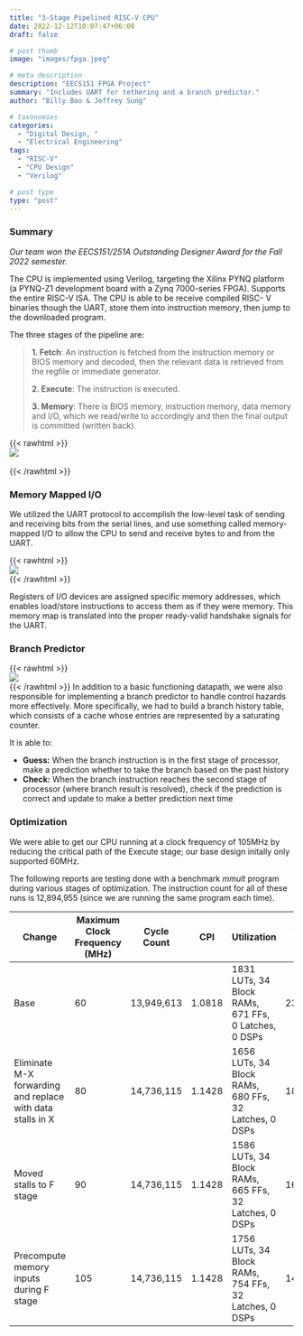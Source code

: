 ```yaml
---
title: "3-Stage Pipelined RISC-V CPU"
date: 2022-12-12T10:07:47+06:00
draft: false

# post thumb
image: "images/fpga.jpeg"

# meta description
description: "EECS151 FPGA Project"
summary: "Includes UART for tethering and a branch predictor."
author: "Billy Bao & Jeffrey Sung"

# taxonomies
categories: 
  - "Digital Design, "
  - "Electrical Engineering"
tags:
  - "RISC-V"
  - "CPU Design"
  - "Verilog"

# post type
type: "post"
---
```


### Summary
*Our team won the EECS151/251A Outstanding Designer Award for the Fall 2022 semester.*

The CPU is implemented using Verilog, targeting the Xilinx PYNQ platform (a PYNQ-Z1 development board with a Zynq 7000-series FPGA). Supports the entire RISC-V ISA. The CPU is able to be receive compiled RISC- V binaries though the UART, store them into instruction memory, then jump to the downloaded program.  

The three stages of the pipeline are:
>**1. Fetch**:  An instruction is fetched from the instruction memory or BIOS memory and decoded, then the relevant data is retrieved from the regfile or immediate generator.
>
>**2. Execute**:  The instruction is executed.
>
>**3. Memory**: There is BIOS memory, instruction memory, data memory and I/O, which we read/write to accordingly and then the final output is committed (written back).

{{< rawhtml >}} <br><img src="/images/riscv151.jpeg" style="display: block; margin: 0 auto"> </img>  <br>{{< /rawhtml >}}  

### Memory Mapped I/O
We utilized the UART protocol to accomplish the low-level task of sending and receiving bits from the serial lines, and use something called memory-mapped I/O to allow the CPU to send and receive bytes to and from the UART. 

{{< rawhtml >}} <img class="img-fluid w-75 mb-4" src="/images/memory-mapped-io.jpg" style="display: block; margin: 0 auto"> </img> {{< /rawhtml >}}

Registers of I/O devices are assigned specific memory addresses, which enables load/store instructions to access them as if they were memory. This memory map is translated into the proper ready-valid handshake signals for the UART. 

### Branch Predictor
{{< rawhtml >}} <img class="img-fluid w-75 mb-4" src="/images/branch-predictor-module.jpg" style="display: block; margin: 0 auto"> </img> {{< /rawhtml >}}
In addition to a basic functioning datapath, we were also responsible for implementing a branch predictor to handle control hazards more effectively. More specifically, we had to build a branch history table, which consists of a cache whose entries are represented by a saturating counter.

It is able to: 
- **Guess:** When the branch instruction is in the first stage of processor, make a prediction whether to take the branch based on the past history
- **Check:** When the branch instruction reaches the second stage of processor (where branch result is resolved), check if the prediction is correct and update to make a better prediction next time

### Optimization
We were able to get our CPU running at a clock frequency of 105MHz by reducing the critical path of the Execute stage; our base design initally only supported 60MHz.

The following reports are testing done with a benchmark *mmult* program during various stages of optimization. The instruction count for all of these runs is 12,894,955 (since we are running the same program each time).

|Change|Maximum Clock Frequency (MHz)|Cycle Count|CPI|Utilization|Time (μs)|
|------|-----------------------|-----------|---|-----------|---------|
|Base|60|13,949,613|1.0818|1831 LUTs, 34 Block RAMs, 671 FFs, 0 Latches, 0 DSPs|232,494|
|Eliminate M-X forwarding and replace with data stalls in X|80|14,736,115|1.1428|1656 LUTs, 34 Block RAMs, 680 FFs, 32 Latches, 0 DSPs|184,201|
|Moved stalls to F stage|90|14,736,115|1.1428|1586 LUTs, 34 Block RAMs, 665 FFs, 32 Latches, 0 DSPs|162,725|
|Precompute memory inputs during F stage|105|14,736,115|1.1428|1756 LUTs, 34 Block RAMs, 754 FFs, 32 Latches, 0 DSPs|140,343|